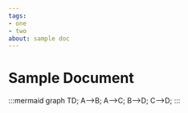 ```yaml
---
tags:
- one
- two
about: sample doc
---
```

# Sample Document

:::mermaid
graph TD;
    A-->B;
    A-->C;
    B-->D;
    C-->D;
:::
